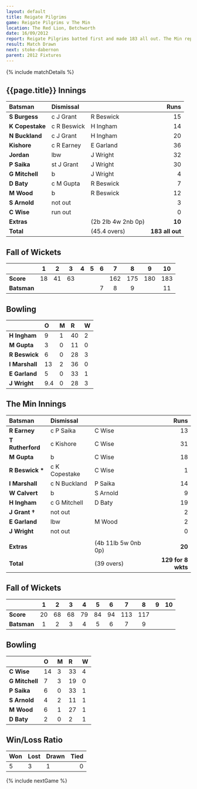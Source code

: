 ```yaml
---
layout: default
title: Reigate Pilgrims
game: Reigate Pilgrims v The Min
location: The Red Lion, Betchworth
date: 16/09/2012
report: Reigate Pilgrims batted first and made 183 all out. The Min replied with 129 for 8 wkts
result: Match Drawn
next: stoke-dabernon
parent: 2012 Fixtures
---
```


{% include matchDetails %}

## {{page.title}} Innings

| Batsman | Dismissal |  | Runs |
|:---|:---|---|---:|
| **S Burgess** | c J Grant | R Beswick | 15 |
| **K Copestake** | c R Beswick | H Ingham | 14 |
| **N Buckland** | c J Grant | H Ingham | 20 |
| **Kishore** | c R Earney | E Garland | 36 |
| **Jordan** | lbw | J Wright | 32 |
| **P Saika** | st J Grant | J Wright | 30 |
| **G Mitchell** | b | J Wright | 4 |
| **D Baty** | c M Gupta | R Beswick | 7 |
| **M Wood** | b | R Beswick | 12 |
| **S Arnold** | not out |  | 3 |
| **C Wise** | run out |  | 0 |
| **Extras** | | (2b 2lb 4w 2nb 0p) | **10** |
| **Total** | | (45.4 overs) | **183 all out** |

## Fall of Wickets

| | 1 | 2 | 3 | 4 | 5 | 6 | 7 | 8 | 9 | 10 |
|---|:---:|:---:|:---:|:---:|:---:|:---:|:---:|:---:|:---:|:---:|
| **Score** | 18 | 41 | 63 |  |  |  | 162 | 175 | 180 | 183 |
| **Batsman** |  |  |  |  |  | 7 | 8 | 9 |  | 11 |

## Bowling

| | O | M | R | W |
|---|:---|:---|:---|:---|
| **H Ingham** | 9 | 1 | 40 | 2 |
| **M Gupta** | 3 | 0 | 11 | 0 |
| **R Beswick** | 6 | 0 | 28 | 3 |
| **I Marshall** | 13 | 2 | 36 | 0 |
| **E Garland** | 5 | 0 | 33 | 1 |
| **J Wright** | 9.4 | 0 | 28 | 3 |

## The Min Innings

| Batsman | Dismissal |  | Runs |
|:---|:---|---|---:|
| **R Earney** | c P Saika | C Wise | 13 |
| **T Rutherford** | c Kishore | C Wise | 31 |
| **M Gupta** | b | C Wise | 18 |
| **R Beswick &#42;** | c K Copestake | C Wise | 1 |
| **I Marshall** | c N Buckland | P Saika | 14 |
| **W Calvert** | b | S Arnold | 9 |
| **H Ingham** | c G Mitchell | D Baty | 19 |
| **J Grant &#8224;** | not out |  | 2 |
| **E Garland** | lbw | M Wood | 2 |
| **J Wright** | not out |  | 0 |
|  |  |  |  |
| **Extras** | | (4b 11lb 5w 0nb 0p) | **20** |
| **Total** | | (39 overs) | **129 for 8 wkts** |

## Fall of Wickets

| | 1 | 2 | 3 | 4 | 5 | 6 | 7 | 8 | 9 | 10 |
|---|:---:|:---:|:---:|:---:|:---:|:---:|:---:|:---:|:---:|:---:|
| **Score** | 20 | 68 | 68 | 79 | 84 | 94 | 113 | 117 |  |  |
| **Batsman** | 1 | 2 | 3 | 4 | 5 | 6 | 7 | 9 |  |  |

## Bowling

| | O | M | R | W |
|---|:---|:---|:---|:---|
| **C Wise** | 14 | 3 | 33 | 4 |
| **G Mitchell** | 7 | 3 | 19 | 0 |
| **P Saika** | 6 | 0 | 33 | 1 |
| **S Arnold** | 4 | 2 | 11 | 1 |
| **M Wood** | 6 | 1 | 27 | 1 |
| **D Baty** | 2 | 0 | 2 | 1 |

## Win/Loss Ratio

| Won | Lost | Drawn | Tied |
|:---|:---|:---|---:|
| 5 | 3 | 1 | 0 |

{% include nextGame %}